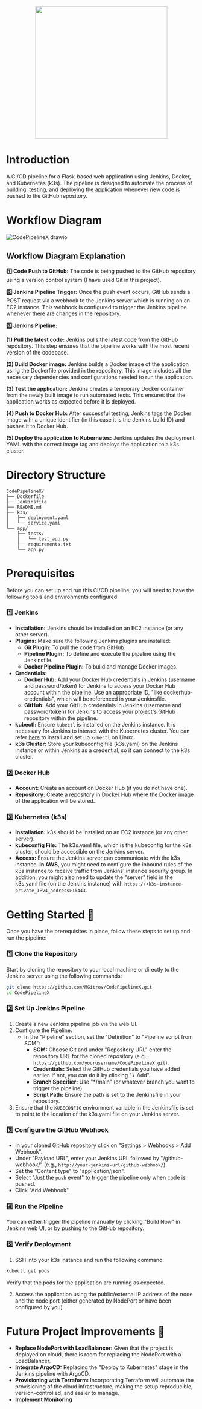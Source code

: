 <div id="header" align="center">
  <img src="https://github.com/user-attachments/assets/c4150de4-e550-42ac-b23c-749436998777" width="350"/>
</div>

# Introduction
A CI/CD pipeline for a Flask-based web application using Jenkins, Docker, and Kubernetes (k3s). The pipeline is designed to automate the process of building, testing, and deploying the application whenever new code is pushed to the GitHub repository.

# Workflow Diagram
![CodePipelineX drawio](https://github.com/user-attachments/assets/a781d626-41cf-4918-919b-47ae3f92545b)

## Workflow Diagram Explanation
**1️⃣ Code Push to GitHub:** The code is being pushed to the GitHub repository using a version control system (I have used Git in this project).

**2️⃣ Jenkins Pipeline Trigger:** Once the push event occurs, GitHub sends a POST request via a webhook to the Jenkins server which is running on an EC2 instance. This webhook is configured to trigger the Jenkins pipeline whenever there are changes in the repository.

**3️⃣ Jenkins Pipeline:**

  **(1) Pull the latest code:** Jenkins pulls the latest code from the GitHub repository. This step ensures that the pipeline works with the most recent version of the codebase.
  
  **(2) Build Docker image:** Jenkins builds a Docker image of the application using the Dockerfile provided in the repository. This image includes all the necessary dependencies and configurations needed to run     the application.
  
  **(3) Test the application:** Jenkins creates a temporary Docker container from the newly built image to run automated tests. This ensures that the application works as expected before it is deployed.
  
  **(4) Push to Docker Hub:** After successful testing, Jenkins tags the Docker image with a unique identifier (in this case it is the Jenkins build ID) and pushes it to Docker Hub.

  **(5) Deploy the application to Kubernetes:** Jenkins updates the deployment YAML with the correct image tag and deploys the application to a k3s cluster.

# Directory Structure
```
CodePipelineX/
├── Dockerfile
├── Jenkinsfile
├── README.md
├── k3s/
│   ├── deployment.yaml
│   └── service.yaml
└── app/
    ├── tests/
    │   └── test_app.py
    ├── requirements.txt
    └── app.py
```

# Prerequisites
Before you can set up and run this CI/CD pipeline, you will need to have the following tools and environments configured:
### **:one: Jenkins**
  * **Installation:** Jenkins should be installed on an EC2 instance (or any other server).
  * **Plugins:** Make sure the following Jenkins plugins are installed:
      * **Git Plugin:** To pull the code from GitHub.
      * **Pipeline Plugin:** To define and execute the pipeline using the Jenkinsfile.
      * **Docker Pipeline Plugin:** To build and manage Docker images.
  * **Credentials:**
      * **Docker Hub:** Add your Docker Hub credentials in Jenkins (username and password/token) for Jenkins to access your Docker Hub account within the pipeline. Use an appropriate ID, "like dockerhub-                     credentials", which will be referenced in your Jenkinsfile.
      * **GitHub:** Add your GitHub credentials in Jenkins (username and password/token) for Jenkins to access your project's GitHub repository within the pipeline.
  * **kubectl:** Ensure `kubectl` is installed on the Jenkins instance. It is necessary for Jenkins to interact with the Kubernetes cluster.
      You can refer [here](https://kubernetes.io/docs/tasks/tools/install-kubectl-linux/) to install and set up `kubectl` on Linux.
  * **k3s Cluster:** Store your kubeconfig file (k3s.yaml) on the Jenkins instance or within Jenkins as a credential, so it can connect to the k3s cluster.
### **2️⃣ Docker Hub**
  * **Account:** Create an account on Docker Hub (if you do not have one).
  * **Repository:** Create a repository in Docker Hub where the Docker image of the application will be stored.
### **3️⃣ Kubernetes (k3s)**
  * **Installation:** k3s should be installed on an EC2 instance (or any other server).
  * **kubeconfig File:** The k3s.yaml file, which is the kubeconfig for the k3s cluster, should be accessible on the Jenkins server.
  * **Access:** Ensure the Jenkins server can communicate with the k3s instance. **In AWS**, you might need to configure the inbound rules of the k3s instance to receive traffic from Jenkins' instance security group. In addition, you might also need to update the "server" field in the k3s.yaml file (on the Jenkins instance) with `https://<k3s-instance-private_IPv4_address>:6443`.

# Getting Started 🌱
Once you have the prerequisites in place, follow these steps to set up and run the pipeline:
### 1️⃣ Clone the Repository
Start by cloning the repository to your local machine or directly to the Jenkins server using the following commands:
``` bash
git clone https://github.com/MGitrov/CodePipelineX.git
cd CodePipelineX
```
### 2️⃣ Set Up Jenkins Pipeline
1. Create a new Jenkins pipeline job via the web UI.
2. Configure the Pipeline:
   * In the "Pipeline" section, set the "Definition" to "Pipeline script from SCM":
     * **SCM:** Choose Git and under "Repository URL" enter the repository URL for the cloned repository (e.g., `https://github.com/yourusername/CodePipelineX.git`).
     * **Credentials:** Select the GitHub credentials you have added earlier. If not, you can do it by clicking "+ Add".
     * **Branch Specifier:** Use "*/main" (or whatever branch you want to trigger the pipeline).
     * **Script Path:** Ensure the path is set to the Jenkinsfile in your repository.
3. Ensure that the `KUBECONFIG` environment variable in the Jenkinsfile is set to point to the location of the k3s.yaml file on your Jenkins server.
### 3️⃣ Configure the GitHub Webhook
* In your cloned GitHub repository click on "Settings > Webhooks > Add Webhook".
* Under "Payload URL", enter your Jenkins URL followed by "/github-webhook/" (e.g., `http://your-jenkins-url/github-webhook/`).
* Set the "Content type" to "application/json".
* Select "Just the `push` event" to trigger the pipeline only when code is pushed.
* Click "Add Webhook".
### 4️⃣ Run the Pipeline
You can either trigger the pipeline manually by clicking "Build Now" in Jenkins web UI, or by pushing to the GitHub repository.
### 5️⃣ Verify Deployment
1. SSH into your k3s instance and run the following command:
``` bash
kubectl get pods
```
   Verify that the pods for the application are running as expected.
   
2. Access the application using the public/external IP address of the node and the node port (either generated by NodePort or have been configured by you).

# Future Project Improvements :crystal_ball:
* **Replace NodePort with LoadBalancer:** Given that the project is deployed on cloud, there is room for replacing the NodePort with a LoadBalancer.
* **Integrate ArgoCD:** Replacing the "Deploy to Kubernetes" stage in the Jenkins pipeline with ArgoCD.
* **Provisioning with Terraform:** Incorporating Terraform will automate the provisioning of the cloud infrastructure, making the setup reproducible, version-controlled, and easier to manage.
* **Implement Monitoring**
